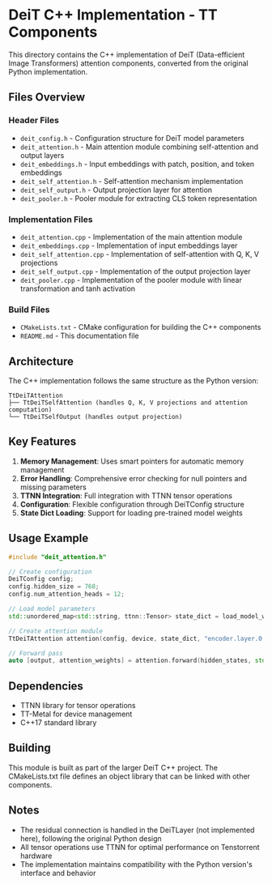 # DeiT C++ Implementation - TT Components

This directory contains the C++ implementation of DeiT (Data-efficient Image Transformers) attention components, converted from the original Python implementation.

## Files Overview

### Header Files
- `deit_config.h` - Configuration structure for DeiT model parameters
- `deit_attention.h` - Main attention module combining self-attention and output layers
- `deit_embeddings.h` - Input embeddings with patch, position, and token embeddings
- `deit_self_attention.h` - Self-attention mechanism implementation
- `deit_self_output.h` - Output projection layer for attention
- `deit_pooler.h` - Pooler module for extracting CLS token representation

### Implementation Files
- `deit_attention.cpp` - Implementation of the main attention module
- `deit_embeddings.cpp` - Implementation of input embeddings layer
- `deit_self_attention.cpp` - Implementation of self-attention with Q, K, V projections
- `deit_self_output.cpp` - Implementation of the output projection layer
- `deit_pooler.cpp` - Implementation of the pooler module with linear transformation and tanh activation

### Build Files
- `CMakeLists.txt` - CMake configuration for building the C++ components
- `README.md` - This documentation file

## Architecture

The C++ implementation follows the same structure as the Python version:

```
TtDeiTAttention
├── TtDeiTSelfAttention (handles Q, K, V projections and attention computation)
└── TtDeiTSelfOutput (handles output projection)
```

## Key Features

1. **Memory Management**: Uses smart pointers for automatic memory management
2. **Error Handling**: Comprehensive error checking for null pointers and missing parameters
3. **TTNN Integration**: Full integration with TTNN tensor operations
4. **Configuration**: Flexible configuration through DeiTConfig structure
5. **State Dict Loading**: Support for loading pre-trained model weights

## Usage Example

```cpp
#include "deit_attention.h"

// Create configuration
DeiTConfig config;
config.hidden_size = 768;
config.num_attention_heads = 12;

// Load model parameters
std::unordered_map<std::string, ttnn::Tensor> state_dict = load_model_weights("path/to/weights");

// Create attention module
TtDeiTAttention attention(config, device, state_dict, "encoder.layer.0.attention");

// Forward pass
auto [output, attention_weights] = attention.forward(hidden_states, std::nullopt, false);
```

## Dependencies

- TTNN library for tensor operations
- TT-Metal for device management
- C++17 standard library

## Building

This module is built as part of the larger DeiT C++ project. The CMakeLists.txt file defines an object library that can be linked with other components.

## Notes

- The residual connection is handled in the DeiTLayer (not implemented here), following the original Python design
- All tensor operations use TTNN for optimal performance on Tenstorrent hardware
- The implementation maintains compatibility with the Python version's interface and behavior
